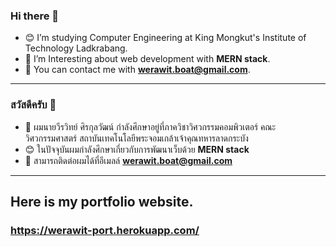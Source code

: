 ### Hi there 👋
- 😊 I’m studying Computer Engineering at King Mongkut's Institute of Technology Ladkrabang.
- 🌱 I’m Interesting about web development with **MERN stack**.
- 🍔 You can contact me with **werawit.boat@gmail.com**.

***

### สวัสดีครับ 👋
- 🍕 ผมนายวีรวิทย์ ศิรกุลวัฒน์ กำลังศึกษาอยู่ที่ภาควิชาวิศวกรรมคอมพิวเตอร์ คณะวิศวกรรมศาสตร์ สถาบันเทคโนโลยีพระจอมเกล้าเจ้าคุณทหารลาดกระบัง
- 😊 ในปัจจุบันผมกำลังศึกษาเกี่ยวกับการพัฒนาเว็บด้วย **MERN stack**
- 🎈 สามารถติดต่อผมได้ที่อีเมลล์ **werawit.boat@gmail.com**

***

## Here is my portfolio website.
### https://werawit-port.herokuapp.com/

<!--
**Pansther/Pansther** is a ✨ _special_ ✨ repository because its `README.md` (this file) appears on your GitHub profile.
-->
